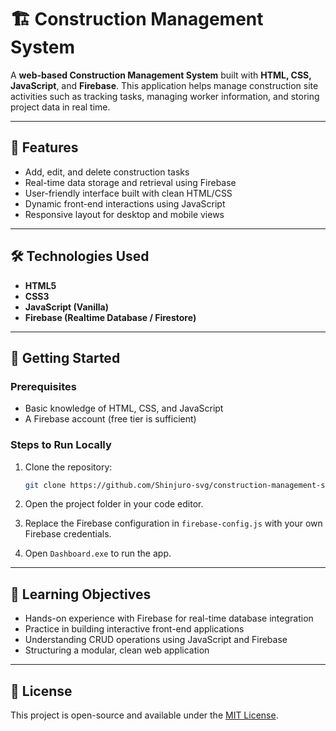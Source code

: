 # 🏗️ Construction Management System

A **web-based Construction Management System** built with **HTML, CSS, JavaScript**, and **Firebase**. This application helps manage construction site activities such as tracking tasks, managing worker information, and storing project data in real time.

---

## 📌 Features

* Add, edit, and delete construction tasks
* Real-time data storage and retrieval using Firebase
* User-friendly interface built with clean HTML/CSS
* Dynamic front-end interactions using JavaScript
* Responsive layout for desktop and mobile views

---

## 🛠️ Technologies Used

* **HTML5**
* **CSS3**
* **JavaScript (Vanilla)**
* **Firebase (Realtime Database / Firestore)**

---

## 🚀 Getting Started

### Prerequisites

* Basic knowledge of HTML, CSS, and JavaScript
* A Firebase account (free tier is sufficient)

### Steps to Run Locally

1. Clone the repository:

   ```bash
   git clone https://github.com/Shinjuro-svg/construction-management-system.git
   ```
2. Open the project folder in your code editor.
3. Replace the Firebase configuration in `firebase-config.js` with your own Firebase credentials.
4. Open `Dashboard.exe` to run the app.

---

## 🧠 Learning Objectives

* Hands-on experience with Firebase for real-time database integration
* Practice in building interactive front-end applications
* Understanding CRUD operations using JavaScript and Firebase
* Structuring a modular, clean web application

---

## 📄 License

This project is open-source and available under the [MIT License](LICENSE).
